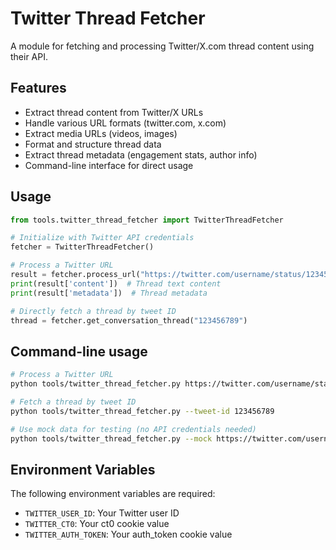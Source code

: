 # Twitter Thread Fetcher

A module for fetching and processing Twitter/X.com thread content using their API.

## Features

- Extract thread content from Twitter/X URLs
- Handle various URL formats (twitter.com, x.com)
- Extract media URLs (videos, images)
- Format and structure thread data
- Extract thread metadata (engagement stats, author info)
- Command-line interface for direct usage

## Usage

```python
from tools.twitter_thread_fetcher import TwitterThreadFetcher

# Initialize with Twitter API credentials
fetcher = TwitterThreadFetcher()

# Process a Twitter URL
result = fetcher.process_url("https://twitter.com/username/status/123456789")
print(result['content'])  # Thread text content
print(result['metadata'])  # Thread metadata

# Directly fetch a thread by tweet ID
thread = fetcher.get_conversation_thread("123456789")
```

## Command-line usage

```bash
# Process a Twitter URL
python tools/twitter_thread_fetcher.py https://twitter.com/username/status/123456789

# Fetch a thread by tweet ID
python tools/twitter_thread_fetcher.py --tweet-id 123456789

# Use mock data for testing (no API credentials needed)
python tools/twitter_thread_fetcher.py --mock https://twitter.com/username/status/123456789
```

## Environment Variables

The following environment variables are required:

- `TWITTER_USER_ID`: Your Twitter user ID
- `TWITTER_CT0`: Your ct0 cookie value
- `TWITTER_AUTH_TOKEN`: Your auth_token cookie value